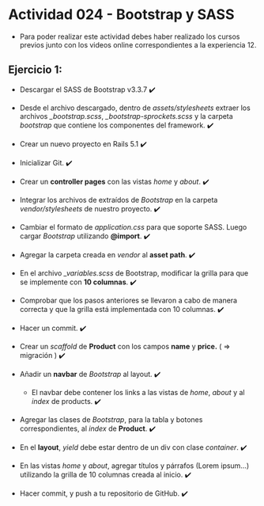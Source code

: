 # Actividad 024 - Bootstrap y SASS

- Para poder realizar este actividad debes haber realizado los cursos previos junto con los videos online correspondientes a la experiencia 12.

## Ejercicio 1:

- Descargar el SASS de Bootstrap v3.3.7 :heavy_check_mark:

- Desde el archivo descargado, dentro de *assets/stylesheets* extraer los archivos *_bootstrap.scss*,  *_bootstrap-sprockets.scss* y la carpeta *bootstrap* que contiene los componentes del framework. :heavy_check_mark:

- Crear un nuevo proyecto en Rails 5.1 :heavy_check_mark:

- Inicializar Git. :heavy_check_mark:

- Crear un **controller pages** con las vistas *home* y *about*. :heavy_check_mark:

- Integrar los archivos de extraídos de *Bootstrap* en la carpeta *vendor/stylesheets* de nuestro proyecto. :heavy_check_mark:

- Cambiar el formato de *application.css* para que soporte SASS. Luego cargar *Bootstrap* utilizando **@import**. :heavy_check_mark:

- Agregar la carpeta creada en *vendor* al **asset path**. :heavy_check_mark:

- En el archivo *_variables.scss* de Bootstrap, modificar la grilla para que se implemente con **10 columnas**. :heavy_check_mark:

- Comprobar que los pasos anteriores se llevaron a cabo de manera correcta y que la grilla está implementada con 10 columnas. :heavy_check_mark:

- Hacer un commit. :heavy_check_mark:

- Crear un *scaffold* de **Product** con los campos **name** y **price.** ( => migración ) :heavy_check_mark:

- Añadir un **navbar** de *Bootstrap* al layout. :heavy_check_mark:

    - El navbar debe contener los links a las vistas de *home*, *about* y al *index* de products. :heavy_check_mark:

- Agregar las clases de *Bootstrap*, para la tabla y botones correspondientes, al *index* de **Product**. :heavy_check_mark:

- En el **layout**, *yield* debe estar dentro de un div con clase *container*. :heavy_check_mark:

- En las vistas *home* y *about*, agregar títulos y párrafos (Lorem ipsum...) utilizando la grilla de 10 columnas creada al inicio. :heavy_check_mark:

- Hacer commit, y push a tu repositorio de GitHub. :heavy_check_mark: